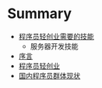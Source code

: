 # Summary

* [程序员轻创业需要的技能](programmer_technique_for_light_startup.md)
   * 服务器开发技能
* [序言](preface.md)
* [程序员轻创业](light_startup.md)
* [国内程序员群体现状](chinese_programmer_status.md)

